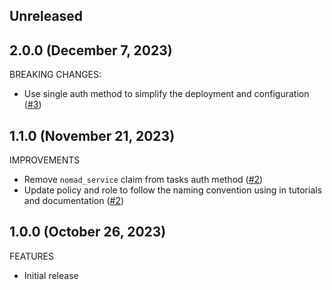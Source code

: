 ## Unreleased

## 2.0.0 (December 7, 2023)

BREAKING CHANGES:

* Use single auth method to simplify the deployment and configuration ([#3](https://github.com/hashicorp-modules/terraform-consul-nomad-setup/pull/3))

## 1.1.0 (November 21, 2023)

IMPROVEMENTS

* Remove `nomad_service` claim from tasks auth method ([#2](https://github.com/hashicorp-modules/terraform-consul-nomad-setup/pull/2))
* Update policy and role to follow the naming convention using in tutorials and documentation ([#2](https://github.com/hashicorp-modules/terraform-consul-nomad-setup/pull/2))

## 1.0.0 (October 26, 2023)

FEATURES

* Initial release

